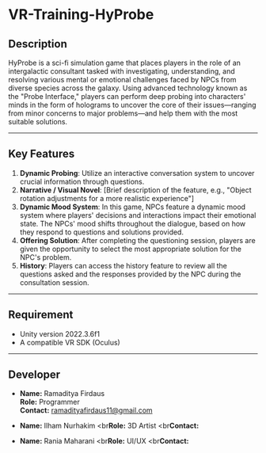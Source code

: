 # VR-Training-HyProbe

## Description

HyProbe is a sci-fi simulation game that places players in the role of an intergalactic consultant tasked with investigating, understanding, and resolving various mental or emotional challenges faced by NPCs from diverse species across the galaxy. Using advanced technology known as the "Probe Interface," players can perform deep probing into characters' minds in the form of holograms to uncover the core of their issues—ranging from minor concerns to major problems—and help them with the most suitable solutions.

---

## Key Features

1. **Dynamic Probing**: Utilize an interactive conversation system to uncover crucial information through questions.
2. **Narrative / Visual Novel**: [Brief description of the feature, e.g., "Object rotation adjustments for a more realistic experience"]
3. **Dynamic Mood System**: In this game, NPCs feature a dynamic mood system where players' decisions and interactions impact their emotional state. The NPCs' mood shifts throughout the dialogue, based on how they respond to questions and solutions provided.
4. **Offering Solution**: After completing the questioning session, players are given the opportunity to select the most appropriate solution for the NPC's problem.
5. **History**: Players can access the history feature to review all the questions asked and the responses provided by the NPC during the consultation session.

---

## Requirement

- Unity version 2022.3.6f1
- A compatible VR SDK (Oculus)

---

## Developer

- **Name:** Ramaditya Firdaus 
  <br>**Role:** Programmer
  <br>**Contact:** ramadityafirdaus11@gmail.com

- **Name:** Ilham Nurhakim
  <br**Role:** 3D Artist
  <br**Contact:** 

- **Name:** Rania Maharani
  <br**Role:** UI/UX
  <br**Contact:** 
